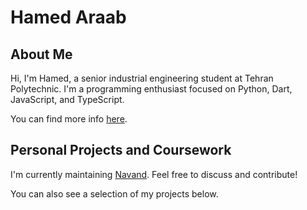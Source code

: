 # Hamed Araab

## About Me

Hi, I'm Hamed, a senior industrial engineering student at Tehran Polytechnic.
I'm a programming enthusiast focused on Python, Dart, JavaScript, and TypeScript.

You can find more info [here](https://hamedaraab.netlify.app).

## Personal Projects and Coursework

I'm currently maintaining [Navand](https://github.com/Hawmex/navand).
Feel free to discuss and contribute!

You can also see a selection of my projects below.
